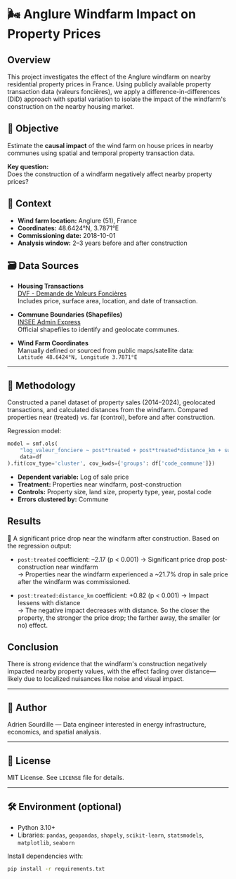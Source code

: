# 🌬️ Anglure Windfarm Impact on Property Prices

## Overview
This project investigates the effect of the Anglure windfarm on nearby residential property prices in France. Using publicly available property transaction data (valeurs foncières), we apply a difference-in-differences (DiD) approach with spatial variation to isolate the impact of the windfarm's construction on the nearby housing market.

## 🎯 Objective
Estimate the **causal impact** of the wind farm on house prices in nearby communes using spatial and temporal property transaction data.

**Key question:**  
Does the construction of a windfarm negatively affect nearby property prices?

## 📍 Context
- **Wind farm location:** Anglure (51), France  
- **Coordinates:** 48.6424°N, 3.7871°E  
- **Commissioning date:** 2018-10-01  
- **Analysis window:** 2–3 years before and after construction

## 🗃️ Data Sources
- **Housing Transactions**  
  [DVF - Demande de Valeurs Foncières](https://www.data.gouv.fr/fr/datasets/demandes-de-valeurs-foncieres/)  
  Includes price, surface area, location, and date of transaction.

- **Commune Boundaries (Shapefiles)**  
  [INSEE Admin Express](https://www.insee.fr/fr/information/2114819)  
  Official shapefiles to identify and geolocate communes.

- **Wind Farm Coordinates**  
  Manually defined or sourced from public maps/satellite data:  
  `Latitude 48.6424°N, Longitude 3.7871°E`

---

## 🧪 Methodology
Constructed a panel dataset of property sales (2014–2024), geolocated transactions, and calculated distances from the windfarm. Compared properties near (treated) vs. far (control), before and after construction.

Regression model:

```python
model = smf.ols(
    "log_valeur_fonciere ~ post*treated + post*treated*distance_km + surface_reelle_bati + surface_terrain + C(type_local) + C(year) + C(code_postal)",
    data=df
).fit(cov_type='cluster', cov_kwds={'groups': df['code_commune']})
```
- **Dependent variable:** Log of sale price  
- **Treatment:** Properties near windfarm, post-construction  
- **Controls:** Property size, land size, property type, year, postal code  
- **Errors clustered by:** Commune


## Results
🔻 A significant price drop near the windfarm after construction.
Based on the regression output:

- `post:treated` coefficient: –2.17 (p < 0.001) → Significant price drop post-construction near windfarm  
→ Properties near the windfarm experienced a ~21.7% drop in sale price after the windfarm was commissioned.

- `post:treated:distance_km` coefficient: +0.82 (p < 0.001) → Impact lessens with distance  
→ The negative impact decreases with distance. So the closer the property, the stronger the price drop; the farther away, the smaller (or no) effect.

## Conclusion
There is strong evidence that the windfarm's construction negatively impacted nearby property values, with the effect fading over distance—likely due to localized nuisances like noise and visual impact.

---

## 👤 Author
Adrien Sourdille — Data engineer interested in energy infrastructure, economics, and spatial analysis.

---

## 📜 License
MIT License. See `LICENSE` file for details.

---

## 🛠️ Environment (optional)
- Python 3.10+  
- Libraries: `pandas`, `geopandas`, `shapely`, `scikit-learn`, `statsmodels`, `matplotlib`, `seaborn`

Install dependencies with:  
```bash
pip install -r requirements.txt
